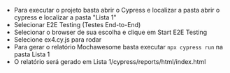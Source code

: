 * Para executar o projeto basta abrir o Cypress e localizar a pasta abrir o cypress e localizar a pasta "Lista 1"
* Selecionar E2E Testing (Testes End-to-End)
* Selecionar o browser de sua escolha e clique em Start E2E Testing
* Selecione ex4.cy.js para rodar
* Para gerar o relatório Mochawesome basta executar `npx cypress run` na pasta Lista 1
* O relatório será gerado em Lista 1/cypress/reports/html/index.html